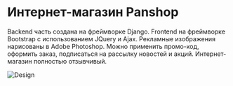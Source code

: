 # Интернет-магазин Panshop

Backend часть создана на фреймворке Django. Frontend на фреймворке Bootstrap с использованием JQuery и Ajax. Рекламные изображения нарисованы в Adobe Photoshop. Можно применить промо-код, оформить заказ, подписаться на рассылку новостей и акций. Интернет-магазин полностью отзывчивый.

![Design](https://github.com/vladpantyukhin/panshop/blob/main/design/layout.png)
